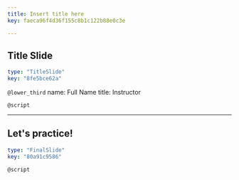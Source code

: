 ```yaml
---
title: Insert title here
key: faeca96f4d36f155c8b1c122b88e0c3e

---
```

## Title Slide

```yaml
type: "TitleSlide"
key: "8fe5bce62a"
```

`@lower_third`
name: Full Name
title: Instructor


`@script`



---
## Let's practice!

```yaml
type: "FinalSlide"
key: "80a91c9586"
```

`@script`


